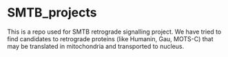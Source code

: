 # SMTB_projects

This is a repo used for SMTB retrograde signalling project. We have tried to find candidates to retrograde proteins (like Humanin, Gau, MOTS-C) that may be translated in mitochondria and transported to nucleus.
